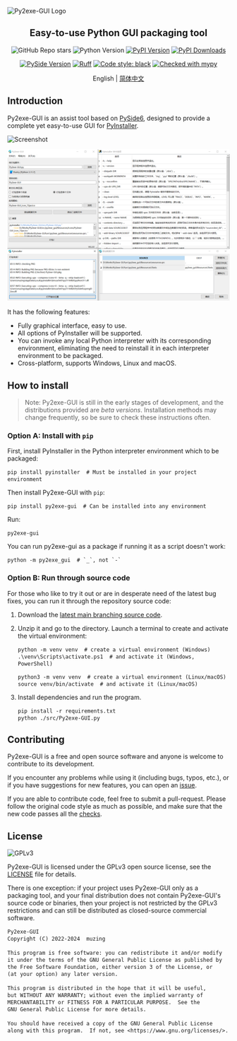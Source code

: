 ![Py2exe-GUI Logo](https://raw.githubusercontent.com/muziing/Py2exe-GUI/main/docs/source/images/py2exe-gui_logo_big.png)

<h2 align="center">Easy-to-use Python GUI packaging tool</h2>

<p align="center">
<img alt="GitHub Repo stars" src="https://img.shields.io/github/stars/muziing/Py2exe-GUI">
<img alt="Python Version" src="https://img.shields.io/pypi/pyversions/py2exe-gui">
<a href="https://pypi.org/project/py2exe-gui/"><img alt="PyPI Version" src="https://img.shields.io/pypi/v/py2exe-gui"></a>
<a href="https://pypi.org/project/py2exe-gui/"><img alt="PyPI Downloads" src="https://img.shields.io/pypi/dm/py2exe-gui.svg?label=PyPI%20downloads"></a>
</p>
<p align="center">
<a href="https://doc.qt.io/qtforpython/index.html"><img alt="PySide Version" src="https://img.shields.io/badge/PySide-6.6-blue"></a>
<a href="https://github.com/astral-sh/ruff"><img alt="Ruff" src="https://img.shields.io/endpoint?url=https://raw.githubusercontent.com/astral-sh/ruff/main/assets/badge/v2.json"></a>
<a href="https://github.com/psf/black"><img alt="Code style: black" src="https://img.shields.io/badge/code%20style-black-000000.svg"></a>
<a href="https://mypy-lang.org/"><img alt="Checked with mypy" src="https://img.shields.io/badge/mypy-checked-blue"></a>
</p>

<p align="center">
English | <a href="README_zh.md">简体中文</a>
</p>

## Introduction

Py2exe-GUI is an assist tool based on [PySide6](https://doc.qt.io/qtforpython/index.html), designed to provide a
complete yet easy-to-use GUI for [PyInstaller](https://pyinstaller.org/).

![Screenshot](https://raw.githubusercontent.com/muziing/Py2exe-GUI/main/docs/source/images/Py2exe-GUI_v0.3.1_mainwindow_screenshot_en.png)

![Screenshot](https://raw.githubusercontent.com/muziing/Py2exe-GUI/main/docs/source/images/Py2exe-GUI_v0.2.0_screenshot.png)

It has the following features:

- Fully graphical interface, easy to use.
- All options of PyInstaller will be supported.
- You can invoke any local Python interpreter with its corresponding environment, eliminating the need to reinstall it
  in each interpreter environment to be packaged.
- Cross-platform, supports Windows, Linux and macOS.

## How to install

> Note: Py2exe-GUI is still in the early stages of development, and the distributions provided are *beta versions*.
> Installation methods may change frequently, so be sure to check these instructions often.

### Option A: Install with `pip`

First, install PyInstaller in the Python interpreter environment which to be packaged:

```shell
pip install pyinstaller  # Must be installed in your project environment
```

Then install Py2exe-GUI with `pip`:

```shell
pip install py2exe-gui  # Can be installed into any environment
```

Run:

```shell
py2exe-gui
```

You can run py2exe-gui as a package if running it as a script doesn't work:

```shell
python -m py2exe_gui  # `_`, not `-`
```

### Option B: Run through source code

For those who like to try it out or are in desperate need of the latest bug fixes, you can run it through the repository
source code:

1. Download the [latest main branching source code](https://codeload.github.com/muziing/Py2exe-GUI/zip/refs/heads/main).

2. Unzip it and go to the directory. Launch a terminal to create and activate the virtual environment:

    ```shell
    python -m venv venv  # create a virtual environment (Windows)
    .\venv\Scripts\activate.ps1  # and activate it (Windows, PowerShell)
    ```

    ```shell
    python3 -m venv venv  # create a virtual environment (Linux/macOS)
    source venv/bin/activate  # and activate it (Linux/macOS)
    ```

3. Install dependencies and run the program.

    ```shell
    pip install -r requirements.txt
    python ./src/Py2exe-GUI.py
    ```

## Contributing

Py2exe-GUI is a free and open source software and anyone is welcome to contribute to its development.

If you encounter any problems while using it (including
bugs, typos, etc.), or if you have suggestions for new features, you can open
an [issue](https://github.com/muziing/Py2exe-GUI/issues/new).

If you are able to contribute code, feel free to submit a pull-request.
Please follow the original code style as much as possible, and make sure that the new code passes all
the [checks](dev_scripts/check_funcs.py).

## License

![GPLv3](https://raw.githubusercontent.com/muziing/Py2exe-GUI/main/docs/source/images/gplv3-127x51.png)

Py2exe-GUI is licensed under the GPLv3 open source license, see the [LICENSE](LICENSE) file for details.

There is one exception: if your project uses Py2exe-GUI only as a packaging tool, and your final distribution does not
contain Py2exe-GUI's source code or binaries, then your project is not restricted by the GPLv3 restrictions and can
still be distributed as closed-source commercial software.

```text
Py2exe-GUI
Copyright (C) 2022-2024  muzing

This program is free software: you can redistribute it and/or modify
it under the terms of the GNU General Public License as published by
the Free Software Foundation, either version 3 of the License, or
(at your option) any later version.

This program is distributed in the hope that it will be useful,
but WITHOUT ANY WARRANTY; without even the implied warranty of
MERCHANTABILITY or FITNESS FOR A PARTICULAR PURPOSE.  See the
GNU General Public License for more details.

You should have received a copy of the GNU General Public License
along with this program.  If not, see <https://www.gnu.org/licenses/>.
```
